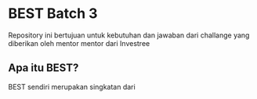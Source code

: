 # BEST Batch 3
Repository ini bertujuan untuk kebutuhan dan jawaban dari challange yang diberikan oleh mentor mentor dari Investree
## Apa itu BEST?
BEST sendiri merupakan singkatan dari